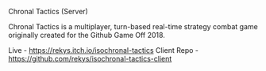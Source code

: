 Chronal Tactics (Server)

Chronal Tactics is a multiplayer, turn-based real-time strategy combat game originally created for the Github Game Off 2018.

Live - https://rekys.itch.io/isochronal-tactics
Client Repo - https://github.com/rekys/isochronal-tactics-client